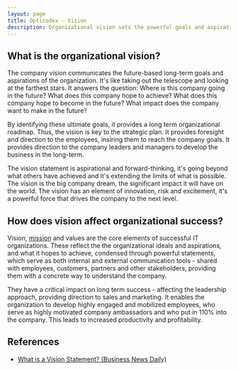 ```yaml
---
layout: page
title: Opticodex - Vision
description: Organizational vision sets the powerful goals and aspirations for high performance IT organizations
---
```


<h2>What is the organizational vision?</h2>

The company vision communicates the future-based long-term goals and aspirations of the organization. It's like taking out the telescope and looking at the farthest stars. It answers the question: Where is this company going in the future? What does this company hope to achieve? What does this company hope to become in the future? What impact does the company want to make in the future?

By identifying these ultimate goals, it provides a long term organizational roadmap. Thus, the vision is key to the strategic plan. It provides foresight and direction to the employees, insiring them to reach the company goals. It provides direction to the company leaders and managers to develop the business in the long-term. 

The vision statement is aspirational and forward-thinking, it's going beyond what others have achieved and it's extending the limits of what is possible. The vision is the big company dream, the significant impact it will have on the world. The vision has an element of innovation, risk and excitement, it's a powerful force that drives the company to the next level.

<h2>How does vision affect organizational success?</h2>

Vision, <a href="{{ site.url }}/codex/mission">mission</a> and values are the core elements of successful IT organizations. These reflect the the organizational ideals and aspirations, and what it hopes to achieve, condensed through powerful statements, which serve as both internal and external communication tools - shared with employees, customers, partners and other stakeholders, providing them with a concrete way to understand the company. 

They have a critical impact on long term success - affecting the leadership approach, providing direction to sales and marketing. It enables the organization to develop highly engaged and mobilized employees, who serve as highly motivated company ambassadors and who put in 110% into the company. This leads to increased productivity and profitability.

<h2>References</h2>

<ul>
	<li><a href="https://www.businessnewsdaily.com/3882-vision-statement.html" target="_blank">What is a Vision Statement? (Business News Daily)</a></li>
</ul>